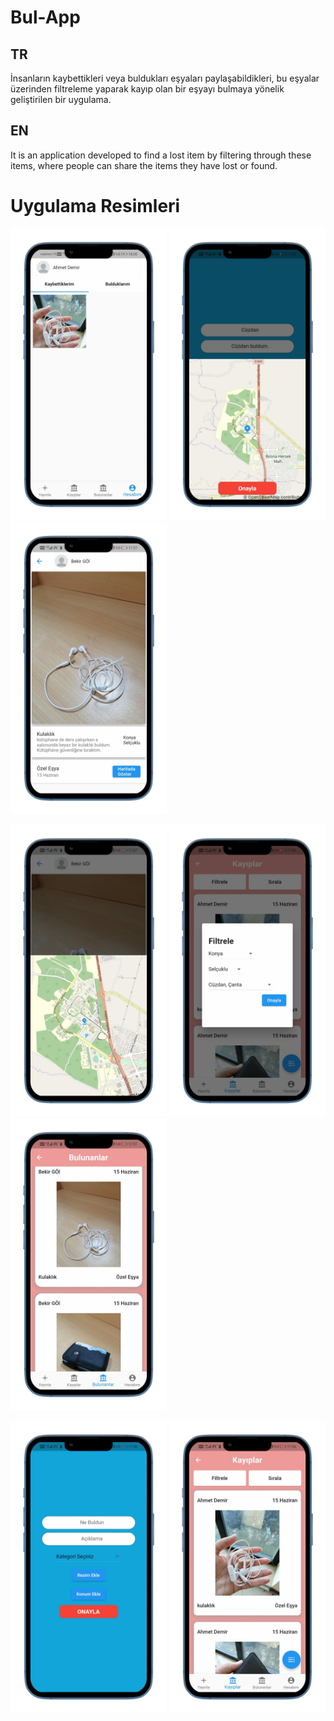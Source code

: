 # Bul-App
## TR
İnsanların kaybettikleri veya buldukları eşyaları paylaşabildikleri, bu eşyalar üzerinden filtreleme yaparak kayıp olan bir eşyayı bulmaya yönelik geliştirilen bir uygulama.

## EN
It is an application developed to find a lost item by filtering through these items, where people can share the items they have lost or found.



# Uygulama Resimleri
<img src="https://github.com/bekirgol/Bul-App/blob/master/assets/readme/1.png" width="250"/> <img src="https://github.com/bekirgol/Bul-App/blob/master/assets/readme/2.png" width="250"/> <img src="https://github.com/bekirgol/Bul-App/blob/master/assets/readme/3.png" width="250"/> 

<img src="https://github.com/bekirgol/Bul-App/blob/master/assets/readme/4.png" width="250"/> <img src="https://github.com/bekirgol/Bul-App/blob/master/assets/readme/5.png" width="250"/> <img src="https://github.com/bekirgol/Bul-App/blob/master/assets/readme/6.png" width="250"/>

<img src="https://github.com/bekirgol/Bul-App/blob/master/assets/readme/7.png" width="250"/> <img src="https://github.com/bekirgol/Bul-App/blob/master/assets/readme/8.png" width="250"/>
